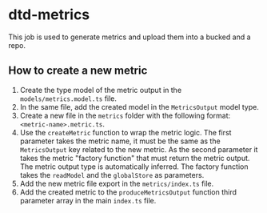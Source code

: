 # dtd-metrics

This job is used to generate metrics and upload them into a bucked and a repo.

## How to create a new metric

1. Create the type model of the metric output in the `models/metrics.model.ts` file.
2. In the same file, add the created model in the `MetricsOutput` model type.
3. Create a new file in the `metrics` folder with the following format: `<metric-name>.metric.ts`.
4. Use the `createMetric` function to wrap the metric logic. The first parameter takes the metric name, it must be the same as the `MetricsOutput` key related to the new metric. As the second parameter it takes the metric "factory function" that must return the metric output. The metric output type is automatically inferred. The factory function takes the `readModel` and the `globalStore` as parameters.
5. Add the new metric file export in the `metrics/index.ts` file.
6. Add the created metric to the `produceMetricsOutput` function third parameter array in the main `index.ts` file.
